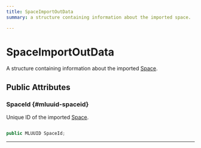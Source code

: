 ```yaml
---
title: SpaceImportOutData
summary: a structure containing information about the imported space. 

---
```


# SpaceImportOutData




A structure containing information about the imported [Space](/versioned_docs/version-14-Jun-2023/unity-api/api/UnityEngine.XR.MagicLeap/MLSpace/UnityEngine.XR.MagicLeap.MLSpace.Space.md).   





## Public Attributes

### SpaceId {#mluuid-spaceid}

Unique ID of the imported [Space](/versioned_docs/version-14-Jun-2023/unity-api/api/UnityEngine.XR.MagicLeap/MLSpace/UnityEngine.XR.MagicLeap.MLSpace.Space.md). 

```csharp

public MLUUID SpaceId;

```






-----------

